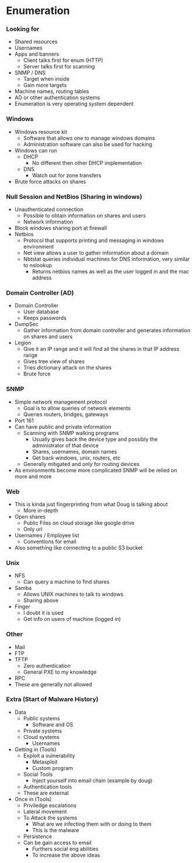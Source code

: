 
# Enumeration

### Looking for
- Shared resources
- Usernames
- Apps and banners
    - Client talks first for enum (HTTP)
    - Server talks first for scanning
- SNMP / DNS
    - Target when inside
    - Gain more targets
- Machine names, routing tables
- AD or other authentication systems
- Enumeration is very operating system dependent


### Windows
- Windows resource kit
    - Software that allows one to manage windows domains
    - Administration software can also be used for hacking
- Windows can run
    - DHCP
        - No different then other DHCP implementation
    - DNS
        - Watch out for zone transfers
- Brute force attacks on shares


### Null Session and NetBios (Sharing in windows)
- Unauthenticated connection
    - Possible to obtain information on shares and users
    - Network information
- Block windows sharing port at firewall 
- Netbios
    - Protocol that supports printing and messaging in windows environment
    - Net view allows a user to gather information about a domain
    - Nbtstat queries individual machines for DNS information, very similar to nslookup
        - Returns netbios names as well as the user logged in and the mac address


### Domain Controller (AD)
- Domain Controller
    - User database
    - Keeps passwords
- DumpSec
    - Gather information from domain controller and generates information on shares and users
- Legion
    - Give it an IP range and it will find all the shares in that IP address range
    - Gives tree view of shares
    - Tries dictionary attack on the shares
    - Brute force


### SNMP
- Simple network management protocol
    - Goal is to allow queries of network elements
    - Queries routers, bridges, gateways
- Port 161
- Can have public and private information
    - Scanning with SNMP walking programs
        - Usually gives back the device type and possibly the administrator of that device
        - Shares, usernames, domain names
        - Get back windows, unix, routers, etc
    - Generally mitigated and only for routing devices
- As environments become more complicated SNMP will be relied on more and more



### Web
- This is kinda just fingerprinting from what Doug is talking about
    - More in-depth
- Open shares
    - Public Files on cloud storage like google drive
    - Only url
- Usernames / Employee list
    - Conventions for email
- Also something like connecting to a public S3 bucket 

### Unix
- NFS
    - Can query a machine to find shares
- Samba
    - Allows UNIX machines to talk to windows
    - Sharing above
- Finger
    - I doubt it is used
    - Get info on users of machine (logged in)

### Other
- Mail
- FTP
- TFTP
    - Zero authentication
    - General PXE to my knowledge
- RPC
- These are generally not allowed


### Extra (Start of Malware History)
- Data
    - Public systems
        - Software and OS
    - Private systems
    - Cloud systems
        - Usernames
- Getting in (Tools)
    - Exploit a vulnerability 
        - Metasploit
        - Custom program
    - Social Tools
        - Inject yourself into email chain (example by doug)
    - Authentication tools
    - These are external
- Once in (Tools)
    - Priviledge escalations
    - Lateral movement
    - To Attack the systems
        - What are we infecting them with or doing to them
        - This is the malware
    - Persistence
    - Can be gain access to email
        - Furthers social eng abilities 
        - To increase the above ideas

